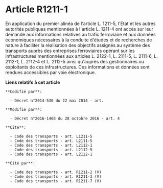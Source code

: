 # Article R1211-1

En application du premier alinéa de l'article L. 1211-5, l'Etat et les autres autorités publiques mentionnées à l'article L.
1211-4 ont accès sur leur demande aux informations relatives au trafic ferroviaire et aux données économiques nécessaires à
la conduite d'études et de recherches de nature à faciliter la réalisation des objectifs assignés au système des transports
auprès des entreprises ferroviaires opérant sur les infrastructures mentionnées aux articles L. 2122-1, L. 2111-5, L. 2111-6,
L. 2112-1, L. 2112-4 et L. 2112-5 ainsi qu'auprès des gestionnaires ou exploitants de ces infrastructures. Ces informations
et données sont rendues accessibles par voie électronique.

**Liens relatifs à cet article**

	**Codifié par**:

	  - Décret n°2014-530 du 22 mai 2014 - art.

	**Modifié par**:

	  - Décret n°2016-1468 du 28 octobre 2016 - art. 4

	**Cite**:

	  - Code des transports - art. L1211-5
	  - Code des transports - art. L2111-5
	  - Code des transports - art. L2112-1
	  - Code des transports - art. L2112-5
	  - Code des transports - art. L2122-1

	**Cité par**:

	  - Code des transports - art. R1211-2 (V)
	  - Code des transports - art. R1211-3 (V)
	  - Code des transports - art. R1211-7 (V)
